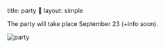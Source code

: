 title: party 🎉
layout: simple

The party will take place September 23 (+info soon).

![party](/static/images/other/party.gif)